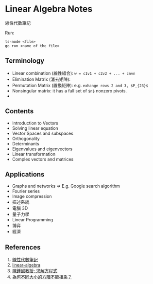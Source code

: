# Linear Algebra Notes

線性代數筆記

Run:

```
ts-node <file>
go run <name of the file>
```

## Terminology

- Linear combination (線性組合): `w = c1v1 + c2v2 + ... + cnvn`
- Elimination Matrix (消去矩陣):
- Permutation Matrix (置換矩陣): e.g. `exhange rows 2 and 3, $P_{23}$`
- Nonsingular matrix: it has a full set of `$n$` nonzero pivots.
- 

## Contents

+ Introduction to Vectors
+ Solving linear equation
+ Vector Spaces and subspaces
+ Orthogonality
+ Determinants
+ Eigenvalues and eigenvectors
+ Linear transformation
+ Complex vectors and matrices

## Applications

+ Graphs and networks => E.g. Google search algorithm
+ Fourier series
+ Image compression
+ 描述系統
+ 電腦 3D
+ 量子力學
+ Linear Programming
+ 博弈
+ 經濟

## References

1. [線性代數筆記](https://ocw.nthu.edu.tw/ocw/index.php?page=course&cid=89)
2. [linear-algebra](https://github.com/guokaide/linear-algebra)
3. [陳鍾誠教授; 求解方程式](https://ccckmit.gitbooks.io/rlab/content/solveEquation.html)
4. [為何不同大小的方陣不能相乘？](https://hackmd.io/@sysprog/ByhWN5jeR?fbclid=IwZXh0bgNhZW0CMTEAAR1-y9umZdN2-KrakA3Uzbq4iPQTRZvjBYjvqOo_9hW9gCdWiyNvBSq59R8_aem_ZmFrZWR1bW15MTZieXRlcw#jouae)